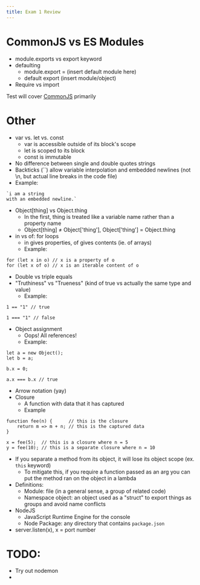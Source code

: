 ```yaml
---
title: Exam 1 Review
---
```

# CommonJS vs ES Modules

- module.exports vs export keyword
- defaulting
	- module.export = (insert default module here)
	- default export (insert module/object)
- Require vs import

Test will cover <u>CommonJS</u> primarily

# Other

- var vs. let vs. const
	- var is accessible outside of its block's scope
	- let is scoped to its block
	- const is immutable
- No difference between single and double quotes strings
- Backticks (\`\`) allow variable interpolation and embedded newlines (not \n, but actual line breaks in the code file)
- Example:
```JS
`i am a string
with an embedded newline.`

```
- Object\[thing\] vs Object.thing
	- In the first, thing is treated like a variable name rather than a property name
	- Object\[thing\] ≠ Object\['thing'\], Object\['thing'\] = Object.thing
- in vs of: for loops
	- in gives properties, of gives contents (ie. of arrays)
	- Example:
```JS
for (let x in o) // x is a property of o
for (let x of o) // x is an iterable content of o

```
- Double vs triple equals
- "Truthiness" vs "Trueness" (kind of true vs actually the same type and value)
	- Example:
```JS
1 == "1" // true

1 === "1" // false

```
- Object assignment
	- Oops! All references!
	- Example:
```JS
let a = new Object();
let b = a;

b.x = 0;

a.x === b.x // true

```
- Arrow notation (yay)
- Closure
	- A function with data that it has captured
	- Example
```JS
function fee(n) {      // this is the closure
	return m => m + n; // this is the captured data
}

x = fee(5);  // this is a closure where n = 5
y = fee(10); // this is a separate closure where n = 10
```
- If you separate a method from its object, it will lose its object scope (ex. `this` keyword)
	- To mitigate this, if you require a function passed as an arg you can put the method ran on the object in a lambda
- Definitions:
	- Module: file (in a general sense, a group of related code)
	- Namespace object: an object used as a "struct" to export things as groups and avoid name conflicts
- NodeJS
	- JavaScript Runtime Engine for the console
	- Node Package: any directory that contains `package.json`
- server.listen(x), x = port number

# TODO:

- Try out nodemon
- 